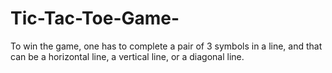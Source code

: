 # Tic-Tac-Toe-Game-
To win the game, one has to complete a pair of 3 symbols in a line, and that can be a horizontal line, a vertical line, or a diagonal line. 

